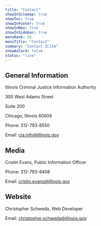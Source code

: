 ```yaml
---
title: "Contact"
showInSitemap: true
showToc: true
showInFooter: true
showInNav: true
showInSidebar: true
menuRank: 50
menuTitle: "Contact"
summary: "Contact ICJIA"
showAsCard: false
status: "live"
---
```


## General Information

Illinois Criminal Justice Information Authority

300 West Adams Street

Suite 200

Chicago, Illinois 60606

Phone: 312-793-8550

Email: cja.info@illinois.gov

## Media

Cristin Evans, Public Information Officer

Phone: 312-793-8408

Email: cristin.evans@illinois.gov

## Website

Christopher Schweda, Web Developer

Email: christopher.schweda@illinois.gov
